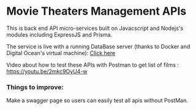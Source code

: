 # Movie Theaters Management APIs

This is back end API micro-services built on Javacscript and Nodejs's modules including ExpressJS and Prisma.

The service is live with a running DataBase server (thanks to Docker and Digital Ocean's virtual machine): [Click here](128.199.102.253/api/QuanLyNguoiDung/LayDanhSachNguoiDung)

Video about how to test these APIs with Postman to get list of films : https://youtu.be/2mkc9OyU4-w

### Things to improve: 
Make a swagger page so users can easily test all apis without PostMan.



